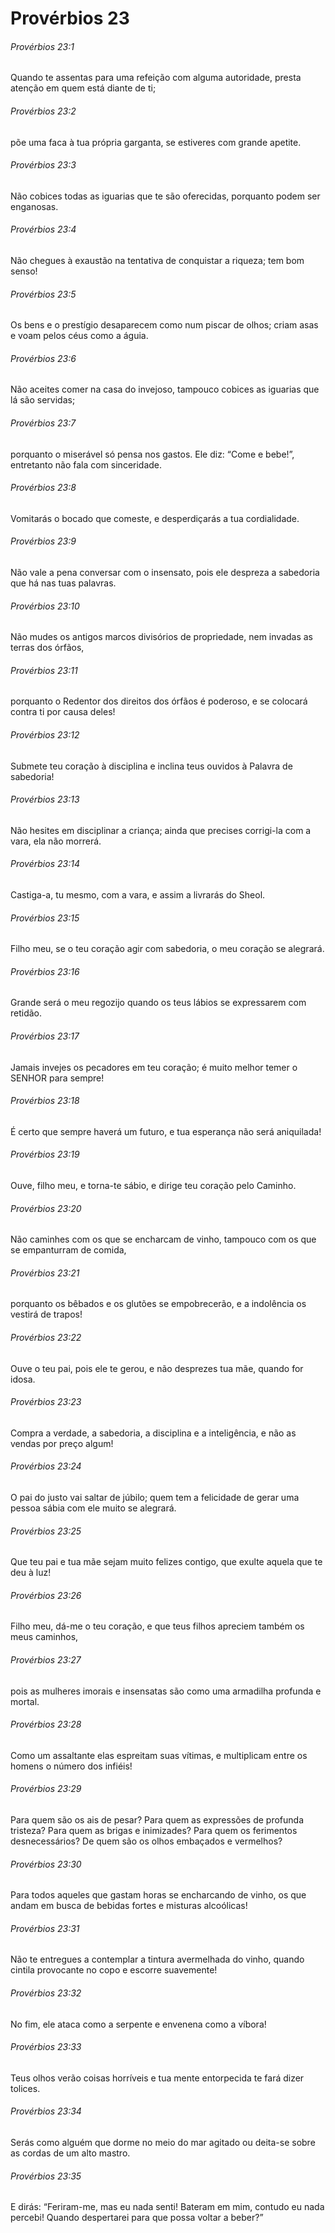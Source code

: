 # Provérbios 23

###### Provérbios 23:1

Quando te assentas para uma refeição com alguma autoridade, presta atenção em quem está diante de ti;

###### Provérbios 23:2

põe uma faca à tua própria garganta, se estiveres com grande apetite.

###### Provérbios 23:3

Não cobices todas as iguarias que te são oferecidas, porquanto podem ser enganosas.

###### Provérbios 23:4

Não chegues à exaustão na tentativa de conquistar a riqueza; tem bom senso!

###### Provérbios 23:5

Os bens e o prestígio desaparecem como num piscar de olhos; criam asas e voam pelos céus como a águia.

###### Provérbios 23:6

Não aceites comer na casa do invejoso, tampouco cobices as iguarias que lá são servidas;

###### Provérbios 23:7

porquanto o miserável só pensa nos gastos. Ele diz: “Come e bebe!”, entretanto não fala com sinceridade.

###### Provérbios 23:8

Vomitarás o bocado que comeste, e desperdiçarás a tua cordialidade.

###### Provérbios 23:9

Não vale a pena conversar com o insensato, pois ele despreza a sabedoria que há nas tuas palavras.

###### Provérbios 23:10

Não mudes os antigos marcos divisórios de propriedade, nem invadas as terras dos órfãos,

###### Provérbios 23:11

porquanto o Redentor dos direitos dos órfãos é poderoso, e se colocará contra ti por causa deles!

###### Provérbios 23:12

Submete teu coração à disciplina e inclina teus ouvidos à Palavra de sabedoria!

###### Provérbios 23:13

Não hesites em disciplinar a criança; ainda que precises corrigi-la com a vara, ela não morrerá.

###### Provérbios 23:14

Castiga-a, tu mesmo, com a vara, e assim a livrarás do Sheol.

###### Provérbios 23:15

Filho meu, se o teu coração agir com sabedoria, o meu coração se alegrará.

###### Provérbios 23:16

Grande será o meu regozijo quando os teus lábios se expressarem com retidão.

###### Provérbios 23:17

Jamais invejes os pecadores em teu coração; é muito melhor temer o SENHOR para sempre!

###### Provérbios 23:18

É certo que sempre haverá um futuro, e tua esperança não será aniquilada!

###### Provérbios 23:19

Ouve, filho meu, e torna-te sábio, e dirige teu coração pelo Caminho.

###### Provérbios 23:20

Não caminhes com os que se encharcam de vinho, tampouco com os que se empanturram de comida,

###### Provérbios 23:21

porquanto os bêbados e os glutões se empobrecerão, e a indolência os vestirá de trapos!

###### Provérbios 23:22

Ouve o teu pai, pois ele te gerou, e não desprezes tua mãe, quando for idosa.

###### Provérbios 23:23

Compra a verdade, a sabedoria, a disciplina e a inteligência, e não as vendas por preço algum!

###### Provérbios 23:24

O pai do justo vai saltar de júbilo; quem tem a felicidade de gerar uma pessoa sábia com ele muito se alegrará.

###### Provérbios 23:25

Que teu pai e tua mãe sejam muito felizes contigo, que exulte aquela que te deu à luz!

###### Provérbios 23:26

Filho meu, dá-me o teu coração, e que teus filhos apreciem também os meus caminhos,

###### Provérbios 23:27

pois as mulheres imorais e insensatas são como uma armadilha profunda e mortal.

###### Provérbios 23:28

Como um assaltante elas espreitam suas vítimas, e multiplicam entre os homens o número dos infiéis!

###### Provérbios 23:29

Para quem são os ais de pesar? Para quem as expressões de profunda tristeza? Para quem as brigas e inimizades? Para quem os ferimentos desnecessários? De quem são os olhos embaçados e vermelhos?

###### Provérbios 23:30

Para todos aqueles que gastam horas se encharcando de vinho, os que andam em busca de bebidas fortes e misturas alcoólicas!

###### Provérbios 23:31

Não te entregues a contemplar a tintura avermelhada do vinho, quando cintila provocante no copo e escorre suavemente!

###### Provérbios 23:32

No fim, ele ataca como a serpente e envenena como a víbora!

###### Provérbios 23:33

Teus olhos verão coisas horríveis e tua mente entorpecida te fará dizer tolices.

###### Provérbios 23:34

Serás como alguém que dorme no meio do mar agitado ou deita-se sobre as cordas de um alto mastro.

###### Provérbios 23:35

E dirás: “Feriram-me, mas eu nada senti! Bateram em mim, contudo eu nada percebi! Quando despertarei para que possa voltar a beber?”

